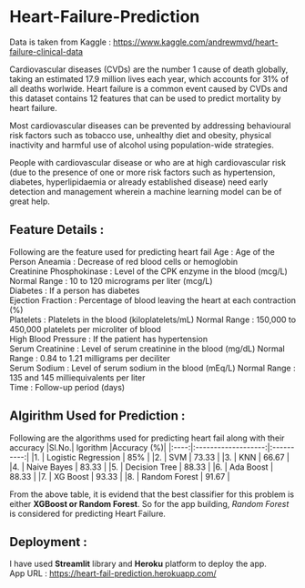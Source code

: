 # Heart-Failure-Prediction

Data is taken from Kaggle : https://www.kaggle.com/andrewmvd/heart-failure-clinical-data

Cardiovascular diseases (CVDs) are the number 1 cause of death globally, taking an estimated 17.9 million lives each year, which accounts for 31% of all deaths worlwide.
Heart failure is a common event caused by CVDs and this dataset contains 12 features that can be used to predict mortality by heart failure.

Most cardiovascular diseases can be prevented by addressing behavioural risk factors such as tobacco use, unhealthy diet and obesity, physical inactivity and harmful use of alcohol using population-wide strategies.

People with cardiovascular disease or who are at high cardiovascular risk (due to the presence of one or more risk factors such as hypertension, diabetes, hyperlipidaemia or already established disease) need early detection and management wherein a machine learning model can be of great help.

## Feature Details : 
Following are the feature used for predicting heart fail
Age : Age of the Person
Aneamia : Decrease of red blood cells or hemoglobin\
Creatinine Phosphokinase : Level of the CPK enzyme in the blood (mcg/L) Normal Range : 10 to 120 micrograms per liter (mcg/L) \
Diabetes : If a person has diabetes \
Ejection Fraction : Percentage of blood leaving the heart at each contraction (%)\
Platelets : Platelets in the blood (kiloplatelets/mL) Normal Range : 150,000 to 450,000 platelets per microliter of blood\
High Blood Pressure : If the patient has hypertension \
Serum Creatinine : Level of serum creatinine in the blood (mg/dL) Normal Range : 0.84 to 1.21 milligrams per deciliter \
Serum Sodium : Level of serum sodium in the blood (mEq/L) Normal Range : 135 and 145 milliequivalents per liter \
Time : Follow-up period (days)

## Algirithm Used for Prediction :
Following are the algorithms used for predicting heart fail along with their accuracy
|Sl.No.|       lgorithm      |Accuracy (%)|
|:----:|:-------------------:|:----------:|
|1.    | Logistic Regression | 85%        |
|2.    | SVM   | 73.33        |
|3.    | KNN   | 66.67        |
|4.    | Naive Bayes   | 83.33        |
|5.    | Decision Tree   | 88.33        |
|6.    | Ada Boost   | 88.33        |
|7.    | XG Boost   | 93.33        |
|8.    | Random Forest   | 91.67        |

From the above table, it is evidend that the best classifier for this problem is either **XGBoost or Random Forest**. So for the app building, *Random Forest* is considered for predicting Heart Failure.

## Deployment :
I have used **Streamlit** library and **Heroku** platform to deploy the app.\
App URL : https://heart-fail-prediction.herokuapp.com/
